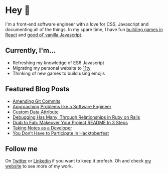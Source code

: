 # Hey 👋

I'm a front-end software engineer with a love for CSS, Javascript and documenting all of the things. In my spare time, I have fun [building games in React](https://github.com/scrabill/food-or-foe-react) and [good ol’ vanilla Javascript](https://github.com/scrabill/candy-crush).

## Currently, I'm...

 - Refreshing my knowledge of ES6 Javascript
 - Migrating my personal website to [11ty](https://www.11ty.dev/)
 - Thinking of new games to build using emojis

## Featured Blog Posts

- [Amending Git Commits](https://shannoncrabill.com/blog/amending-git-commits/)
- [Approaching Problems like a Software Engineer](https://shannoncrabill.com/blog/approaching-problems-like-a-software-engineer/)
- [Custom Data Attribute](https://shannoncrabill.com/blog/html-custom-data-attribute/)
- [Debugging Has Many, Through Relationships in Ruby on Rails](https://shannoncrabill.com/blog/ruby-on-rails-debugging-model-associations/)
- [Drab to Fab: Makeover Your Project README In 3 Steps](https://shannoncrabill.com/blog/improve-your-project-readme/)
- [Taking Notes as a Developer](https://shannoncrabill.com/blog/taking-notes-as-a-developer/)
- [You Don’t Have to Participate in Hacktoberfest](https://shannoncrabill.com/blog/you-dont-have-to-participate-in-hacktoberfest/)

## Follow me

On [Twitter](https://twitter.com/shannon_crabill) or [Linkedin](https://www.linkedin.com/in/shannoncrabill/) if you want to keep it profesh. Oh and check [my website](http://www.shannoncrabill.com) to see more of my work.
